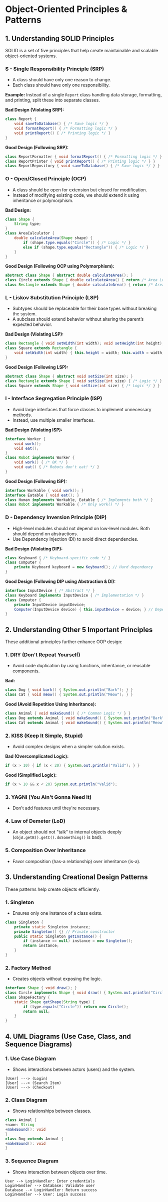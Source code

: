 # Object-Oriented Principles & Patterns

## 1. Understanding SOLID Principles

SOLID is a set of five principles that help create maintainable and scalable object-oriented systems.

### S - Single Responsibility Principle (SRP)

- A class should have only one reason to change.
- Each class should have only one responsibility.

**Example:**
Instead of a single `Report` class handling data storage, formatting, and printing, split these into separate classes.

**Bad Design (Violating SRP):**
```java
class Report {
    void saveToDatabase() { /* Save logic */ }
    void formatReport() { /* Formatting logic */ }
    void printReport() { /* Printing logic */ }
}
```

**Good Design (Following SRP):**
```java
class ReportFormatter { void formatReport() { /* Formatting logic */ } }
class ReportPrinter { void printReport() { /* Printing logic */ } }
class ReportRepository { void saveToDatabase() { /* Save logic */ } }
```

### O - Open/Closed Principle (OCP)

- A class should be open for extension but closed for modification.
- Instead of modifying existing code, we should extend it using inheritance or polymorphism.

**Bad Design:**
```java
class Shape {
    String type;
}
class AreaCalculator {
    double calculateArea(Shape shape) {
        if (shape.type.equals("Circle")) { /* Logic */ }
        else if (shape.type.equals("Rectangle")) { /* Logic */ }
    }
}
```

**Good Design (Following OCP using Polymorphism):**
```java
abstract class Shape { abstract double calculateArea(); }
class Circle extends Shape { double calculateArea() { return /* Area Logic */; } }
class Rectangle extends Shape { double calculateArea() { return /* Area Logic */; } }
```

### L - Liskov Substitution Principle (LSP)

- Subtypes should be replaceable for their base types without breaking the system.
- A subclass should extend behavior without altering the parent’s expected behavior.

**Bad Design (Violating LSP):**
```java
class Rectangle { void setWidth(int width); void setHeight(int height); }
class Square extends Rectangle { 
    void setWidth(int width) { this.height = width; this.width = width; }  // Unexpected behavior
}
```

**Good Design (Following LSP):**
```java
abstract class Shape { abstract void setSize(int size); }
class Rectangle extends Shape { void setSize(int size) { /* Logic */ } }
class Square extends Shape { void setSize(int size) { /* Logic */ } }
```

### I - Interface Segregation Principle (ISP)

- Avoid large interfaces that force classes to implement unnecessary methods.
- Instead, use multiple smaller interfaces.

**Bad Design (Violating ISP):**
```java
interface Worker {
    void work();
    void eat();
}
class Robot implements Worker { 
    void work() { /* OK */ }  
    void eat() { /* Robots don't eat! */ } 
}
```

**Good Design (Following ISP):**
```java
interface Workable { void work(); }
interface Eatable { void eat(); }
class Human implements Workable, Eatable { /* Implements both */ }
class Robot implements Workable { /* Only work() */ }
```

### D - Dependency Inversion Principle (DIP)

- High-level modules should not depend on low-level modules. Both should depend on abstractions.
- Use Dependency Injection (DI) to avoid direct dependencies.

**Bad Design (Violating DIP):**
```java
class Keyboard { /* Keyboard-specific code */ }
class Computer {
    private Keyboard keyboard = new Keyboard(); // Hard dependency
}
```

**Good Design (Following DIP using Abstraction & DI):**
```java
interface InputDevice { /* Abstract */ }
class Keyboard implements InputDevice { /* Implementation */ }
class Computer {
    private InputDevice inputDevice;
    Computer(InputDevice device) { this.inputDevice = device; } // Dependency Injection
}
```

## 2. Understanding Other 5 Important Principles

These additional principles further enhance OOP design:

### 1. DRY (Don't Repeat Yourself)

- Avoid code duplication by using functions, inheritance, or reusable components.

**Bad:**
```java
class Dog { void bark() { System.out.println("Bark"); } }
class Cat { void meow() { System.out.println("Meow"); } }
```

**Good (Avoid Repetition Using Inheritance):**
```java
class Animal { void makeSound() { /* Common Logic */ } }
class Dog extends Animal { void makeSound() { System.out.println("Bark"); } }
class Cat extends Animal { void makeSound() { System.out.println("Meow"); } }
```

### 2. KISS (Keep It Simple, Stupid)

- Avoid complex designs when a simpler solution exists.

**Bad (Overcomplicated Logic):**
```java
if (x > 10) { if (x < 20) { System.out.println("Valid"); } }
```

**Good (Simplified Logic):**
```java
if (x > 10 && x < 20) System.out.println("Valid");
```

### 3. YAGNI (You Ain't Gonna Need It)

- Don't add features until they're necessary.

### 4. Law of Demeter (LoD)

- An object should not "talk" to internal objects deeply (`objA.getB().getC().doSomething()` is bad).

### 5. Composition Over Inheritance

- Favor composition (has-a relationship) over inheritance (is-a).

## 3. Understanding Creational Design Patterns

These patterns help create objects efficiently.

### 1. Singleton

- Ensures only one instance of a class exists.

```java
class Singleton {
    private static Singleton instance;
    private Singleton() {} // Private constructor
    public static Singleton getInstance() {
        if (instance == null) instance = new Singleton();
        return instance;
    }
}
```

### 2. Factory Method

- Creates objects without exposing the logic.

```java
interface Shape { void draw(); }
class Circle implements Shape { void draw() { System.out.println("Circle"); } }
class ShapeFactory { 
    static Shape getShape(String type) { 
        if (type.equals("Circle")) return new Circle(); 
        return null; 
    }
}
```

## 4. UML Diagrams (Use Case, Class, and Sequence Diagrams)

### 1. Use Case Diagram

- Shows interactions between actors (users) and the system.

```
[User] ---> (Login)
[User] ---> (Search Item)
[User] ---> (Checkout)
```

### 2. Class Diagram

- Shows relationships between classes.

```java
class Animal {
+name: String
+makeSound(): void
}
class Dog extends Animal {
+makeSound(): void
}
```

### 3. Sequence Diagram

- Shows interaction between objects over time.

```
User --> LoginHandler: Enter credentials
LoginHandler --> Database: Validate user
Database --> LoginHandler: Return success
LoginHandler --> User: Login success
```
